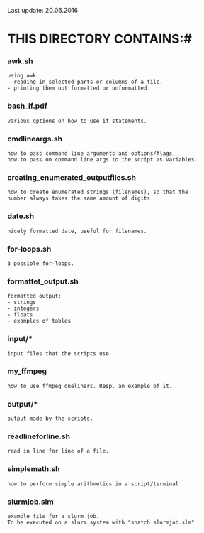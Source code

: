 Last update: 20.06.2016

# THIS DIRECTORY CONTAINS:#


###  awk.sh ### 
    using awk.
    - reading in selected parts or columns of a file.
    - printing them out formatted or unformatted

###  bash_if.pdf ###
    various options on how to use if statements.

###  cmdlineargs.sh ### 
    how to pass command line arguments and options/flags.
    how to pass on command line args to the script as variables.

###  creating_enumerated_outputfiles.sh ### 
    how to create enumerated strings (filenames), so that the
    number always takes the same amount of digits

###  date.sh ### 
    nicely formatted date, useful for filenames.

###  for-loops.sh ### 
    3 possible for-loops.

###  formattet_output.sh ### 
    formatted output:
    - strings
    - integers
    - floats
    - examples of tables

###  input/* ###
    input files that the scripts use.

###  my_ffmpeg ###
    how to use ffmpeg oneliners. Resp. an example of it.

###  output/* ###
    output made by the scripts.

###  readlineforline.sh ### 
    read in line for line of a file.

###  simplemath.sh ### 
    how to perform simple arithmetics in a script/terminal

###  slurmjob.slm ###
    example file for a slurm job.
    To be executed on a slurm system with "sbatch slurmjob.slm"

